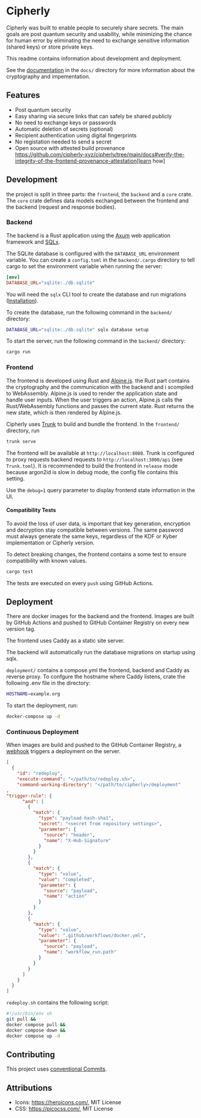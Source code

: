 # Cipherly

Cipherly was built to enable people to securely share secrets.
The main goals are post quantum security and usability, while minimizing the chance for human error by eliminating the need to exchange sensitive information (shared keys) or store private keys.

This readme contains information about development and deployment.

See the [documentation](https://github.com/cipherly-xyz/cipherly/blob/main/docs/README.adoc) in the `docs/` directory for more information about the cryptography and impementation.

## Features

- Post quantum security
- Easy sharing via secure links that can safely be shared publicly
- No need to exchange keys or passwords
- Automatic deletion of secrets (optional)
- Recipient authentication using digital fingerprints
- No registation needed to send a secret
- Open source with attested build provenance https://github.com/cipherly-xyz/cipherly/tree/main/docs#verify-the-integrity-of-the-frontend-provenance-attestation[learn how]


## Development

the project is split in three parts: the `frontend`, the `backend` and a `core` crate.
The `core` crate defines data models exchanged between the frontend and the backend (request and response bodies).

### Backend

The backend is a Rust application using the [Axum](https://github.com/tokio-rs/axum) web application framework and [SQLx](https://github.com/launchbadge/sqlx).

The SQLite database is configured with the `DATABASE_URL` environment variable.
You can create a `config.toml` in the `backend/.cargo` directory to tell cargo to set the environment variable when running the server:

```toml
[env]
DATABASE_URL="sqlite:./db.sqlite"
```

You will need the `sqlx` CLI tool to create the database and run migrations ([Installation](https://github.com/launchbadge/sqlx/blob/main/sqlx-cli/README.md#install)).

To create the database, run the following command in the `backend/` directory:

```sh
DATABASE_URL="sqlite:./db.sqlite" sqlx database setup
```

To start the server, run the following command in the `backend/` directory:

```sh
cargo run
```

### Frontend

The frontend is developed using Rust and [Alpine.js](https://alpinejs.dev).
the Rust part contains the cryptography and the communication with the backend and i scompiled to WebAssembly.
Alpine.js is used to render the application state and handle user inputs.
When the user triggers an action, Alpine.js calls the Rust/WebAssembly functions and passes the current state.
Rust returns the new state, which is then rendered by Alpine.js.

Cipherly uses [Trunk](https://trunkrs.dev/) to build and bundle the frontend.
In the `frontend/` directory, run

```sh
trunk serve
```

The frontend will be available at `http://localhost:8080`.
Trunk is configured to proxy requests backend requests to `http://localhost:3000/api` (see `Trunk.toml`).
It is recommended to build the frontend in `release` mode because argon2id is slow in debug mode, the config file contains this setting.

Use the `debug=1` query parameter to display frontend state information in the UI.

#### Compatibility Tests

To avoid the loss of user data, is important that key generation, encryption and decryption stay compatible between versions.
The same password must always generate the same keys, regardless of the KDF or Kyber implementation or Cipherly version.

To detect breaking changes, the frontend contains a some test to ensure compatibility with known values.

```sh
cargo test
```

The tests are executed on every `push` using GitHub Actions.

## Deployment

There are docker images for the backend and the frontend.
Images are built by GitHub Actions and pushed to GitHub Container Registry on every new version tag.

The frontend uses Caddy as a static site server.

The backend will automatically run the database migrations on startup using sqlx.

`deployment/` contains a compose.yml the frontend, backend and Caddy as reverse proxy.
To confgure the hostname where Caddy listens, crate the following .env file in the directory:

```sh
HOSTNAME=example.org
```

To start the deployment, run:

```sh
docker-compose up -d
```

### Continuous Deployment

When images are build and pushed to the GitHub Container Registry, a [webhook](https://github.com/adnanh/webhook) triggers a deployment on the server.

```json
[
  {
    "id": "redeploy",
    "execute-command": "</path/to/redeploy.sh>",
    "command-working-directory": "</path/to/cipherly>/deployment"
,
"trigger-rule": {
      "and": [
        {
          "match": {
            "type": "payload-hash-sha1",
            "secret": "<secret from repository settings>",
            "parameter": {
              "source": "header",
              "name": "X-Hub-Signature"
            }
          }
        },
        {
          "match": {
            "type": "value",
            "value": "completed",
            "parameter": {
              "source": "payload",
              "name": "action"
            }
          }
        },
        {
          "match": {
            "type": "value",
            "value": ".github/workflows/docker.yml",
            "parameter": {
              "source": "payload",
              "name": "workflow_run.path"
            }
          }
        }
      ]
    }
  }
]
```

`redeploy.sh` contains the following script:

```sh
#!/usr/bin/env sh
git pull &&
docker compose pull &&
docker compose down &&
docker compose up -d
```

## Contributing

This project uses [conventional Commits](https://www.conventionalcommits.org/en/v1.0.0/).

## Attributions

- Icons: https://heroicons.com/, MIT License
- CSS: https://picocss.com/, MIT License